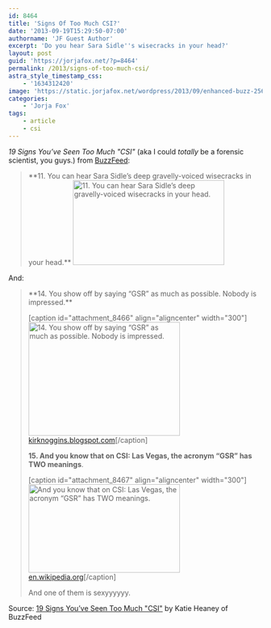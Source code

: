 ```yaml
---
id: 8464
title: 'Signs Of Too Much CSI?'
date: '2013-09-19T15:29:50-07:00'
authorname: 'JF Guest Author'
excerpt: 'Do you hear Sara Sidle''s wisecracks in your head?'
layout: post
guid: 'https://jorjafox.net/?p=8464'
permalink: /2013/signs-of-too-much-csi/
astra_style_timestamp_css:
    - '1634312420'
image: 'https://static.jorjafox.net/wordpress/2013/09/enhanced-buzz-25627-1379606824-32.jpg'
categories:
    - 'Jorja Fox'
tags:
    - article
    - csi
---
```


_19 Signs You’ve Seen Too Much "CSI"_ (aka I could _totally_ be a forensic scientist, you guys.) from <a href="http://www.buzzfeed.com/katieheaney/19-signs-youve-seen-too-much-csi">BuzzFeed</a>:

<blockquote>
**11. You can hear Sara Sidle’s deep gravelly-voiced wisecracks in your head.**

<img src="//static.jorjafox.net/wordpress/2013/09/enhanced-buzz-25627-1379606824-32.jpg" alt="11. You can hear Sara Sidle’s deep gravelly-voiced wisecracks in your head." width="300" height="168" class="aligncenter size-medium wp-image-8465" />
</blockquote>

And:

<blockquote>
**14. You show off by saying “GSR” as much as possible. Nobody is impressed.**

[caption id="attachment_8466" align="aligncenter" width="300"]<img src="//static.jorjafox.net/wordpress/2013/09/enhanced-buzz-12925-1379606530-8-300x225.jpg" alt="14. You show off by saying “GSR” as much as possible. Nobody is impressed." width="300" height="225" class="size-medium wp-image-8466" /> <a href="http://kirknoggins.blogspot.com">kirknoggins.blogspot.com</a>[/caption]

**15. And you know that on CSI: Las Vegas, the acronym “GSR” has TWO meanings**.

[caption id="attachment_8467" align="aligncenter" width="300"]<img src="//static.jorjafox.net/wordpress/2013/09/enhanced-buzz-31958-1379603886-4-300x175.jpg" alt="And you know that on CSI: Las Vegas, the acronym “GSR” has TWO meanings." width="300" height="175" class="size-medium wp-image-8467" /> <a href="http://en.wikipedia.org">en.wikipedia.org</a>[/caption]

And one of them is sexyyyyyy.

</blockquote>

Source: <a href="http://www.buzzfeed.com/katieheaney/19-signs-youve-seen-too-much-csi">19 Signs You’ve Seen Too Much "CSI"</a> by Katie Heaney of BuzzFeed
